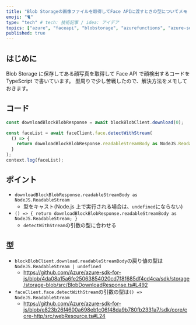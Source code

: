 ```yaml
---
title: "Blob Storageの画像ファイルを取得してFace APIに渡すときの型についてメモ for TypeScript"
emoji: "🐈"
type: "tech" # tech: 技術記事 / idea: アイデア
topics: ["azure", "faceapi", "blobstorage", "azurefunctions", "azure-sdk-for-js"]
published: true
---
```


## はじめに

Blob Storage に保存してある顔写真を取得して Face API で顔検出するコードを TypeScript で書いています。
型周りで少し苦戦したので、解決方法をメモしておきます。

## コード

```typescript
const downloadBlockBlobResponse = await blockBlobClient.download(0);

const faceList = await faceClient.face.detectWithStream(
  () => {
    return downloadBlockBlobResponse.readableStreamBody as NodeJS.ReadableStream;
  }
);
context.log(faceList);
```

## ポイント

- `downloadBlockBlobResponse.readableStreamBody as NodeJS.ReadableStream`
  - 型をキャスト(Node.js 上で実行される場合は、`undefined`にならない)
- `() => {
    return downloadBlockBlobResponse.readableStreamBody as NodeJS.ReadableStream;
  }`
  - `detectWithStream`の引数の型に合わせる

## 型

- `blockBlobClient.download.readableStreamBody`の戻り値の型は`NodeJS.ReadableStream | undefined`
  - https://github.com/Azure/azure-sdk-for-js/blob/4da08a15a6fe25063854020cd7f8f685df4cd4ca/sdk/storage/storage-blob/src/BlobDownloadResponse.ts#L492
- `faceClient.face.detectWithStream`の引数の型は`() => NodeJS.ReadableStream`
  - https://github.com/Azure/azure-sdk-for-js/blob/e823b26f4600a698eb1c06f48da9b780fb2331a7/sdk/core/core-http/src/webResource.ts#L24
